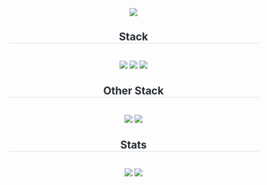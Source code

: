 <div align= "center">
  <img src="https://capsule-render.vercel.app/api?type=waving&color=gradient&height=300&section=header&text=LeeDoGun&fontSize=90" />
  <h2 style="border-bottom: 1px solid #d8dee4; color: #282d33;">Stack</h2> <br>
  <div align= "center">
    <img src="https://img.shields.io/badge/HTML5-E34F26.svg?style=for-the-badge&logo=html5&logoColor=FFFFFF" />
    <img src="https://img.shields.io/badge/TailwindCSS-06B6D4.svg?style=for-the-badge&logo=tailwindcss&logoColor=FFFFFF" />
    <img src="https://img.shields.io/badge/JavaScript-F7DF1E.svg?style=for-the-badge&logo=javascript&logoColor=FFFFFF" />
    <h2 style="border-bottom: 1px solid #d8dee4; color: #282d33;">Other Stack</h2> <br>
    <img src="https://img.shields.io/badge/Blender-E87D0D.svg?style=for-the-badge&logo=blender&logoColor=FFFFFF" />
    <img src="https://img.shields.io/badge/Vercel-000000.svg?style=for-the-badge&logo=vercel&logoColor=FFFFFF" />
    <h2 style="border-bottom: 1px solid #d8dee4; color: #282d33;">Stats</h2> <br>
    <img src="https://github-readme-stats.vercel.app/api?username=16bit-16&layout=compact&bg_color=60,bfbfbf,ffffff&title_color=2b2b2b&text_color=2b2b2b">
    <img src="https://github-readme-stats.vercel.app/api/top-langs/?username=16bit-16&layout=compact&bg_color=60,bfbfbf,ffffff&title_color=2b2b2b&text_color=2b2b2b"
           /> </div> 
